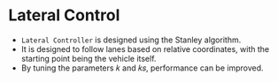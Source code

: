 # Lateral Control

- `Lateral Controller` is designed using the Stanley algorithm.
- It is designed to follow lanes based on relative coordinates, with the starting point being the vehicle itself.
- By tuning the parameters 𝑘 and 𝑘𝑠, performance can be improved.